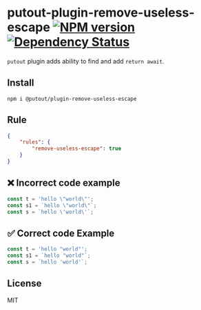 # putout-plugin-remove-useless-escape [![NPM version][NPMIMGURL]][NPMURL] [![Dependency Status][DependencyStatusIMGURL]][DependencyStatusURL]

[NPMIMGURL]:                https://img.shields.io/npm/v/@putout/plugin-remove-useless-escape.svg?style=flat&longCache=true
[NPMURL]:                   https://npmjs.org/package/@putout/plugin-remove-useless-escape"npm"

[DependencyStatusURL]:      https://david-dm.org/coderaiser/putout?path=packages/plugin-remove-useless-escape
[DependencyStatusIMGURL]:   https://david-dm.org/coderaiser/putout.svg?path=packages/plugin-remove-useless-escape

`putout` plugin adds ability to find and add `return await`.

## Install

```
npm i @putout/plugin-remove-useless-escape
```

## Rule

```json
{
    "rules": {
        "remove-useless-escape": true
    }
}
```

## ❌ Incorrect code example

```js
const t = 'hello \"world\"';
const s1 = `hello \"world\"`;
const s = `hello \'world\'`;
```

## ✅ Correct code Example

```js
const t = 'hello "world"';
const s1 = `hello "world"`;
const s = `hello 'world'`;
```

## License

MIT

